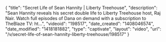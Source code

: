 {
    "title": "Secret Life of Sean Hannity | Liberty Treehouse",
    "description": "Sean Hannity reveals his secret double life to Liberty Treehouse host, Raj Nair. Watch full episodes of Dana on demand with a subscription to TheBlaze TV: ht...",
    "videoid": "198517",
    "date_created": "1408046574",
    "date_modified": "1418181882",
    "type": "captivate",
    "layout": "video",
    "url": "\/v\/secret-life-of-sean-hannity-liberty-treehouse\/198517"
}